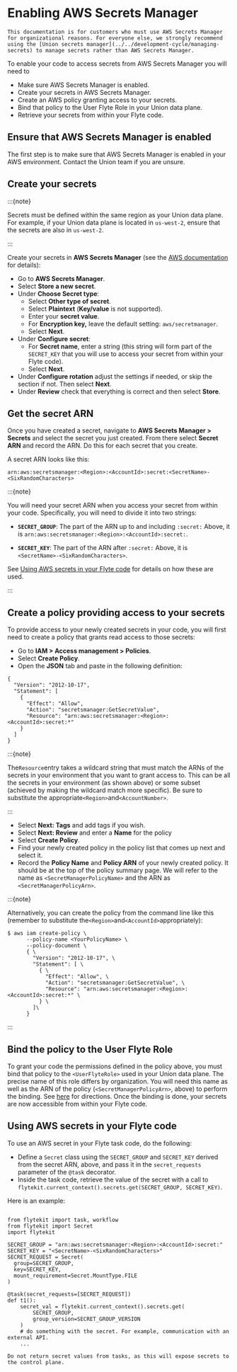 # Enabling AWS Secrets Manager

```{note}
This documentation is for customers who must use AWS Secrets Manager for organizational reasons. For everyone else, we strongly recommend using the [Union secrets manager](../../development-cycle/managing-secrets) to manage secrets rather than AWS Secrets Manager.
```

To enable your code to access secrets from AWS Secrets Manager you will need to

* Make sure AWS Secrets Manager is enabled.
* Create your secrets in AWS Secrets Manager.
* Create an AWS policy granting access to your secrets.
* Bind that policy to the User Flyte Role in your Union data plane.
* Retrieve your secrets from within your Flyte code.

## Ensure that AWS Secrets Manager is enabled

The first step is to make sure that AWS Secrets Manager is enabled in your AWS environment.
Contact the Union team if you are unsure.

## Create your secrets

:::{note}

Secrets must be defined within the same region as your Union data plane.
For example, if your Union data plane is located in `us-west-2`, ensure that the secrets are also in `us-west-2`.

:::

Create your secrets in **AWS Secrets Manager** (see the [AWS documentation](https://docs.aws.amazon.com/secretsmanager/latest/userguide/create_secret.html) for details):

* Go to **AWS Secrets Manager**.
* Select **Store a new secret**.
* Under **Choose Secret type**:
  * Select **Other type of secret**.
  * Select **Plaintext** (**Key/value** is not supported).
  * Enter your **secret value**.
  * For **Encryption key,** leave the default setting: `aws/secretmanager`.
  * Select **Next**.
* Under **Configure secret**:
  * For **Secret name**, enter a string (this string will form part of the `SECRET_KEY` that you will use to access your secret from within your Flyte code).
  * Select **Next**.
* Under **Configure rotation** adjust the settings if needed, or skip the section if not. Then select **Next**.
* Under **Review** check that everything is correct and then select **Store**.

## Get the secret ARN

Once you have created a secret, navigate to **AWS Secrets Manager > Secrets** and select the secret you just created.
From there select **Secret ARN** and record the ARN.
Do this for each secret that you create.

A secret ARN looks like this:

```{code-block} shell
arn:aws:secretsmanager:<Region>:<AccountId>:secret:<SecretName>-<SixRandomCharacters>
```

:::{note}

You will need your secret ARN when you access your secret from within your code.
Specifically, you will need to divide it into two strings:

* **`SECRET_GROUP`**: The part of the ARN up to and including `:secret:`
Above, it is `arn:aws:secretsmanager:<Region>:<AccountId>:secret:`.

* **`SECRET_KEY`**: The part of the ARN after `:secret:`
Above, it is `<SecretName>-<SixRandomCharacters>`.

See [Using AWS secrets in your Flyte code](./enabling-aws-secrets-manager.md#using-aws-secrets-in-your-flyte-code) for details on how these are used.

:::

## Create a policy providing access to your secrets

To provide access to your newly created secrets in your code, you will first need to create a policy that grants read access to those secrets:

* Go to **IAM > Access management > Policies**.
* Select **Create Policy**.
* Open the **JSON** tab and paste in the following definition:

```{code-block} json
{
  "Version": "2012-10-17",
  "Statement": [
    {
      "Effect": "Allow",
      "Action": "secretsmanager:GetSecretValue",
      "Resource": "arn:aws:secretsmanager:<Region>:<AccountId>:secret:*"
    }
  ]
}
```

:::{note}

The`Resource`entry takes a wildcard string that must match the ARNs of the secrets in your environment that you want to grant access to.
This can be all the secrets in your environment (as shown above) or some subset (achieved by making the wildcard match more specific).
Be sure to substitute the appropriate`<Region>`and`<AccountNumber>`.

:::

* Select **Next: Tags** and add tags if you wish.
* Select **Next: Review** and enter a **Name** for the policy
* Select **Create Policy**.
* Find your newly created policy in the policy list that comes up next and select it.
* Record the **Policy Name** and **Policy ARN** of your newly created policy.
It should be at the top of the policy summary page.
We will refer to the name as `<SecretManagerPolicyName>` and the ARN as `<SecretManagerPolicyArn>`.

:::{note}

Alternatively, you can create the policy from the command line like this (remember to substitute the`<Region>`and`<AccountId>`appropriately):

```{code-block} shell
$ aws iam create-policy \
      --policy-name <YourPolicyName> \
      --policy-document \
      { \
        "Version": "2012-10-17", \
        "Statement": [ \
          { \
            "Effect": "Allow", \
            "Action": "secretsmanager:GetSecretValue", \
            "Resource": "arn:aws:secretsmanager:<Region>:<AccountId>:secret:*" \
          } \
        ]\
      }
```

:::

## Bind the policy to the User Flyte Role

To grant your code the permissions defined in the policy above, you must bind that policy to the `<UserFlyteRole>` used in your Union data plane.
The precise name of this role differs by organization.
You will need this name as well as the ARN of the policy (`<SecretManagerPolicyArn>`, above) to perform the binding.
See [here](./index) for directions. Once the binding is done, your secrets are now accessible from within your Flyte code.

## Using AWS secrets in your Flyte code

To use an AWS secret in your Flyte task code, do the following:

* Define a `Secret` class using the `SECRET_GROUP` and `SECRET_KEY` derived from the secret ARN, above, and pass it in the `secret_requests` parameter of the `@task` decorator.
* Inside the task code, retrieve the value of the secret with a call to\
  `flytekit.current_context().secrets.get(SECRET_GROUP, SECRET_KEY)`.

Here is an example:

```{code-block} python

from flytekit import task, workflow
from flytekit import Secret
import flytekit

SECRET_GROUP = "arn:aws:secretsmanager:<Region>:<AccountId>:secret:"
SECRET_KEY = "<SecretName>-<SixRandomCharacters>"
SECRET_REQUEST = Secret(
  group=SECRET_GROUP,
  key=SECRET_KEY,
  mount_requirement=Secret.MountType.FILE
)

@task(secret_requests=[SECRET_REQUEST])
def t1():
    secret_val = flytekit.current_context().secrets.get(
        SECRET_GROUP,
        group_version=SECRET_GROUP_VERSION
    )
    # do something with the secret. For example, communication with an external API.
    ...
```

```{warning}
Do not return secret values from tasks, as this will expose secrets to the control plane.
```
